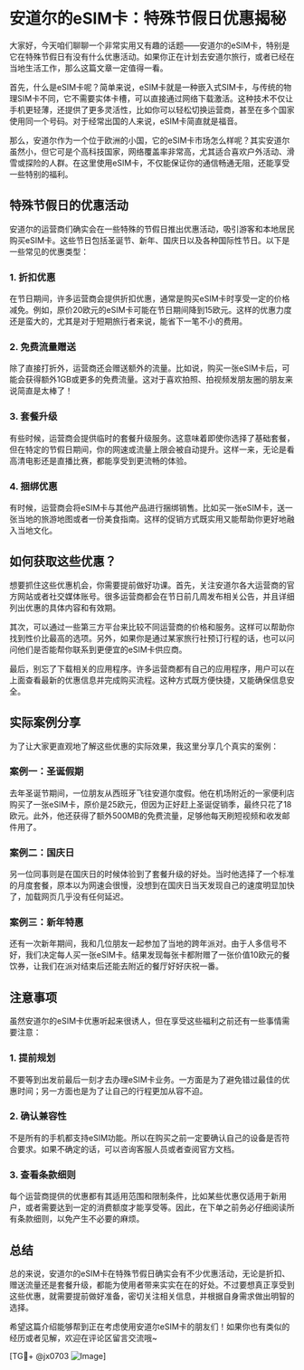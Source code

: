 # 安道尔的eSIM卡：特殊节假日优惠揭秘

大家好，今天咱们聊聊一个非常实用又有趣的话题——安道尔的eSIM卡，特别是它在特殊节假日有没有什么优惠活动。如果你正在计划去安道尔旅行，或者已经在当地生活工作，那么这篇文章一定值得一看。

首先，什么是eSIM卡呢？简单来说，eSIM卡就是一种嵌入式SIM卡，与传统的物理SIM卡不同，它不需要实体卡槽，可以直接通过网络下载激活。这种技术不仅让手机更轻薄，还提供了更多灵活性，比如你可以轻松切换运营商，甚至在多个国家使用同一个号码。对于经常出国的人来说，eSIM卡简直就是福音。

那么，安道尔作为一个位于欧洲的小国，它的eSIM卡市场怎么样呢？其实安道尔虽然小，但它可是个高科技国家，网络覆盖率非常高，尤其适合喜欢户外活动、滑雪或探险的人群。在这里使用eSIM卡，不仅能保证你的通信畅通无阻，还能享受一些特别的福利。

## 特殊节假日的优惠活动

安道尔的运营商们确实会在一些特殊的节假日推出优惠活动，吸引游客和本地居民购买eSIM卡。这些节日包括圣诞节、新年、国庆日以及各种国际性节日。以下是一些常见的优惠类型：

### 1. **折扣优惠**
在节日期间，许多运营商会提供折扣优惠，通常是购买eSIM卡时享受一定的价格减免。例如，原价20欧元的eSIM卡可能在节日期间降到15欧元。这样的优惠力度还是蛮大的，尤其是对于短期旅行者来说，能省下一笔不小的费用。

### 2. **免费流量赠送**
除了直接打折外，运营商还会赠送额外的流量。比如说，购买一张eSIM卡后，可能会获得额外1GB或更多的免费流量。这对于喜欢拍照、拍视频发朋友圈的朋友来说简直是太棒了！

### 3. **套餐升级**
有些时候，运营商会提供临时的套餐升级服务。这意味着即使你选择了基础套餐，但在特定的节假日期间，你的网速或流量上限会被自动提升。这样一来，无论是看高清电影还是直播比赛，都能享受到更流畅的体验。

### 4. **捆绑优惠**
有时候，运营商会将eSIM卡与其他产品进行捆绑销售。比如买一张eSIM卡，送一张当地的旅游地图或者一份美食指南。这样的促销方式既实用又能帮助你更好地融入当地文化。

## 如何获取这些优惠？

想要抓住这些优惠机会，你需要提前做好功课。首先，关注安道尔各大运营商的官方网站或者社交媒体账号。很多运营商都会在节日前几周发布相关公告，并且详细列出优惠的具体内容和有效期。

其次，可以通过一些第三方平台来比较不同运营商的价格和服务。这样可以帮助你找到性价比最高的选项。另外，如果你是通过某家旅行社预订行程的话，也可以问问他们是否能帮你联系到更便宜的eSIM卡供应商。

最后，别忘了下载相关的应用程序。许多运营商都有自己的应用程序，用户可以在上面查看最新的优惠信息并完成购买流程。这种方式既方便快捷，又能确保信息安全。

## 实际案例分享

为了让大家更直观地了解这些优惠的实际效果，我这里分享几个真实的案例：

### 案例一：圣诞假期
去年圣诞节期间，一位朋友从西班牙飞往安道尔度假。他在机场附近的一家便利店购买了一张eSIM卡，原价是25欧元，但因为正好赶上圣诞促销季，最终只花了18欧元。此外，他还获得了额外500MB的免费流量，足够他每天刷短视频和收发邮件用了。

### 案例二：国庆日
另一位同事则是在国庆日的时候体验到了套餐升级的好处。当时他选择了一个标准的月度套餐，原本以为网速会很慢，没想到在国庆日当天发现自己的速度明显加快了，加载网页几乎没有任何延迟。

### 案例三：新年特惠
还有一次新年期间，我和几位朋友一起参加了当地的跨年派对。由于人多信号不好，我们决定每人买一张eSIM卡。结果发现每张卡都附赠了一张价值10欧元的餐饮券，让我们在派对结束后还能去附近的餐厅好好庆祝一番。

## 注意事项

虽然安道尔的eSIM卡优惠听起来很诱人，但在享受这些福利之前还有一些事情需要注意：

### 1. 提前规划
不要等到出发前最后一刻才去办理eSIM卡业务。一方面是为了避免错过最佳的优惠时间；另一方面也是为了让自己的行程更加从容不迫。

### 2. 确认兼容性
不是所有的手机都支持eSIM功能。所以在购买之前一定要确认自己的设备是否符合要求。如果不确定的话，可以咨询客服人员或者查阅官方文档。

### 3. 查看条款细则
每个运营商提供的优惠都有其适用范围和限制条件，比如某些优惠仅适用于新用户，或者需要达到一定的消费额度才能享受等。因此，在下单之前务必仔细阅读所有条款细则，以免产生不必要的麻烦。

## 总结

总的来说，安道尔的eSIM卡在特殊节假日确实会有不少优惠活动，无论是折扣、赠送流量还是套餐升级，都能为使用者带来实实在在的好处。不过要想真正享受到这些优惠，就需要提前做好准备，密切关注相关信息，并根据自身需求做出明智的选择。

希望这篇介绍能够帮到正在考虑使用安道尔eSIM卡的朋友们！如果你也有类似的经历或者见解，欢迎在评论区留言交流哦~

[TG💪+ @jx0703 ![Image](https://github.com/user-attachments/assets/dbca1d08-cadb-493c-b0ec-ad6f7a83f270)]